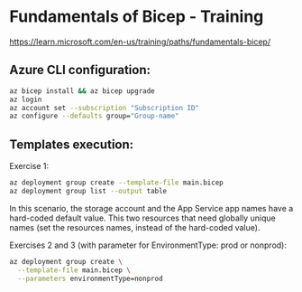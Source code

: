 # Fundamentals of Bicep - Training

https://learn.microsoft.com/en-us/training/paths/fundamentals-bicep/

## Azure CLI configuration:

````bash
az bicep install && az bicep upgrade
az login
az account set --subscription "Subscription ID"
az configure --defaults group="Group-name"
````

## Templates execution:

Exercise 1:

````bash
az deployment group create --template-file main.bicep
az deployment group list --output table
````

In this scenario, the storage account and the App Service app names have a hard-coded default value. This two resources that need globally unique names (set the resources names, instead of the hard-coded value).

Exercises 2 and 3 (with parameter for EnvironmentType: prod or nonprod):

````bash
az deployment group create \
  --template-file main.bicep \
  --parameters environmentType=nonprod
````